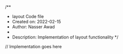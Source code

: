 /**
 * layout Code file
 * Created on: 2022-02-15
 * Author: Nasser Awad
 *
 * Description: Implementation of layout functionality
 */
 
// Implementation goes here

